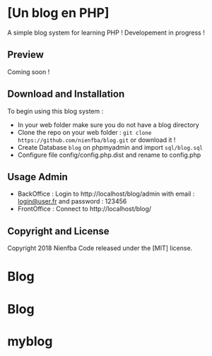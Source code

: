 # [Un blog en PHP]
A simple blog system for learning PHP !
Developement in progress !

## Preview
Coming soon !

## Download and Installation

To begin using this blog system :
* In your web folder make sure you do not have a blog directory
* Clone the repo on your web folder : `git clone https://github.com/nienfba/blog.git` or download it !
* Create Database `blog` on phpmyadmin and import `sql/blog.sql`
* Configure file config/config.php.dist and rename to config.php

## Usage Admin

* BackOffice :
Login to http://localhost/blog/admin with email : login@user.fr and password : 123456
* FrontOffice :
Connect to http://localhost/blog/

## Copyright and License

Copyright 2018 Nienfba Code released under the [MIT] license.
# Blog
# Blog
# myblog
